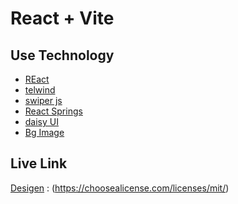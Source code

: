 # React + Vite

## Use Technology 

 - [REact](https://awesomeopensource.com/project/elangosundar/awesome-README-templates)
 - [telwind](https://github.com/matiassingers/awesome-readme)
 - [swiper js](https://bulldogjob.com/news/449-how-to-write-a-good-readme-for-your-github-project)
 - [React Springs ](https://bulldogjob.com/news/449-how-to-write-a-good-readme-for-your-github-project)
 - [daisy UI](https://bulldogjob.com/news/449-how-to-write-a-good-readme-for-your-github-project)
 - [Bg Image](https://bulldogjob.com/news/449-how-to-write-a-good-readme-for-your-github-project)




## Live Link 

[Desigen](https://choosealicense.com/licenses/mit/) : (https://choosealicense.com/licenses/mit/)


 
 
